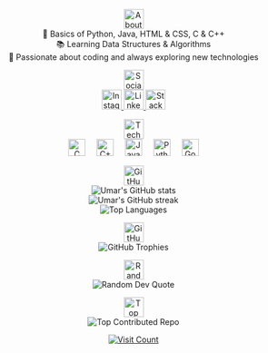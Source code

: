 <p align="center">
  <img src="https://img.shields.io/badge/💫-About%20Me-%2300C4CC" height="35" alt="About Me" /><br>
  🌟 Basics of Python, Java, HTML & CSS, C & C++<br>
  📚 Learning Data Structures & Algorithms<br>
  🚀 Passionate about coding and always exploring new technologies
</p>

<p align="center">
  <img src="https://img.shields.io/badge/🌐-Socials-%234285F4" height="35" alt="Socials" /><br>
  <a href="https://instagram.com/u_m_a_r_74">
    <img src="https://img.shields.io/badge/Instagram-%23E4405F.svg?logo=Instagram&logoColor=white" height="35" alt="Instagram logo" />
  </a>
  <a href="https://linkedin.com/in/Umar-Mulla">
    <img src="https://img.shields.io/badge/LinkedIn-%230077B5.svg?logo=linkedin&logoColor=white" height="35" alt="LinkedIn logo" />
  </a>
  <a href="https://stackoverflow.com/users/umar-mulla">
    <img src="https://img.shields.io/badge/-Stackoverflow-FE7A16?logo=stack-overflow&logoColor=white" height="35" alt="Stack Overflow logo" />
  </a>
</p>

<p align="center">
  <img src="https://img.shields.io/badge/💻-Tech%20Stack-%23FFB86C" height="35" alt="Tech Stack" /><br>
  <img src="https://img.shields.io/badge/c-%2300599C.svg?style=for-the-badge&logo=c&logoColor=white" height="30" alt="C logo" />
  <img width="12" />
  <img src="https://img.shields.io/badge/c++-%2300599C.svg?style=for-the-badge&logo=c%2B%2B&logoColor=white" height="30" alt="C++ logo" />
  <img width="12" />
  <img src="https://img.shields.io/badge/java-%23ED8B00.svg?style=for-the-badge&logo=openjdk&logoColor=white" height="30" alt="Java logo" />
  <img width="12" />
  <img src="https://img.shields.io/badge/python-3670A0?style=for-the-badge&logo=python&logoColor=ffdd54" height="30" alt="Python logo" />
  <img width="12" />
  <img src="https://img.shields.io/badge/GoogleCloud-%234285F4.svg?style=for-the-badge&logo=google-cloud&logoColor=white" height="30" alt="Google Cloud logo" />
</p>

<p align="center">
  <img src="https://img.shields.io/badge/📊-GitHub%20Stats-%2339C3C3" height="35" alt="GitHub Stats" /><br>
  <img src="https://github-readme-stats.vercel.app/api?username=Umar-MultiverseCode&theme=codeSTACKr&hide_border=false&include_all_commits=false&count_private=false" alt="Umar's GitHub stats" /><br/>
  <img src="https://github-readme-streak-stats.herokuapp.com/?user=Umar-MultiverseCode&theme=codeSTACKr&hide_border=false" alt="Umar's GitHub streak" /><br/>
  <img src="https://github-readme-stats.vercel.app/api/top-langs/?username=Umar-MultiverseCode&theme=codeSTACKr&hide_border=false&include_all_commits=false&count_private=false&layout=compact" alt="Top Languages" />
</p>

<p align="center">
  <img src="https://img.shields.io/badge/🏆-GitHub%20Trophies-%239C27B0" height="35" alt="GitHub Trophies" /><br>
  <img src="https://github-profile-trophy.vercel.app/?username=Umar-MultiverseCode&theme=tokyonight&no-frame=false&no-bg=true&margin-w=4" alt="GitHub Trophies" />
</p>

<p align="center">
  <img src="https://img.shields.io/badge/✍️-Random%20Dev%20Quote-%23F4B400" height="35" alt="Random Dev Quote" /><br>
  <img src="https://quotes-github-readme.vercel.app/api?type=horizontal&theme=radical" alt="Random Dev Quote" />
</p>

<p align="center">
  <img src="https://img.shields.io/badge/🔝-Top%20Contributed%20Repo-%23FF5722" height="35" alt="Top Contributed Repo" /><br>
  <img src="https://github-contributor-stats.vercel.app/api?username=Umar-MultiverseCode&limit=5&theme=codeSTACKr&combine_all_yearly_contributions=true" alt="Top Contributed Repo" />
</p>

<p align="center">
  <a href="https://visitcount.itsvg.in">
    <img src="https://visitcount.itsvg.in/api?id=Umar-MultiverseCode&icon=0&color=3" alt="Visit Count" />
  </a>
</p>

<!-- Proudly created with GPRM ( https://gprm.itsvg.in ) -->
